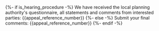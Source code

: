 {%- if is_hearing_procedure -%}
	We have received the local planning authority's questionnaire, all statements and comments from interested parties: {{appeal_reference_number}}
{%- else -%}
	Submit your final comments: {{appeal_reference_number}}
{%- endif -%}
